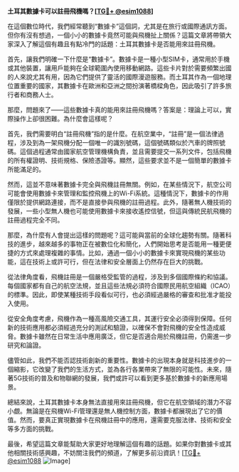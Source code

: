 **土耳其數據卡可以註冊飛機嗎？[[TG💪+ @esim1088](https://t.me/s/esim1088)]**

在這個數位時代，我們經常聽到“數據卡”這個詞，尤其是在旅行或國際通訊方面。但你有沒有想過，一個小小的數據卡竟然可能與飛機扯上關係？這篇文章將帶領大家深入了解這個有趣且有點冷門的話題：土耳其數據卡是否能用來註冊飛機。

首先，讓我們明確一下什麼是“數據卡”。數據卡是一種小型SIM卡，通常用於手機或其他裝置，讓用戶能夠在全球範圍內使用移動網路。這些卡片對於需要頻繁出國的人來說尤其有用，因為它們提供了靈活的國際漫遊服務。而土耳其作為一個地理位置重要的國家，其數據卡在歐洲和亞洲之間扮演著橋樑角色，因此吸引了許多旅行者和商務人士。

那麼，問題來了——這些數據卡真的能用來註冊飛機嗎？答案是：理論上可以，實際操作上卻很困難。為什麼會這樣呢？

首先，我們需要明白“註冊飛機”指的是什麼。在航空業中，“註冊”是一個法律過程，涉及到為一架飛機分配一個唯一的識別號碼，這個號碼類似於汽車的牌照號碼。這個過程通常由國家航空管理機構負責，並且需要提交一系列文件，包括飛機的所有權證明、技術規格、保險憑證等。顯然，這些要求並不是一個簡單的數據卡所能滿足的。

然而，這並不意味著數據卡完全與飛機註冊無關。例如，在某些情況下，航空公司可能會使用數據卡來管理和監控飛機上的Wi-Fi系統。這種情況下，數據卡的作用僅限於提供網路連接，而不是直接參與飛機的註冊過程。此外，隨著無人機技術的發展，一些小型無人機也可能使用數據卡來接收遙控信號，但這與傳統民航飛機的註冊過程完全不同。

那麼，為什麼有人會提出這樣的問題呢？這可能與當前的全球化趨勢有關。隨著科技的進步，越來越多的事物正在被數位化和簡化，人們開始思考是否能用一種更便捷的方式來處理複雜的事情。比如，通過一個小小的數據卡來實現飛機的某些功能，這在技術上或許可行，但在法律和安全層面上仍然存在巨大的挑戰。

從法律角度看，飛機註冊是一個嚴格受監管的過程，涉及到多個國際條約和協議。每個國家都有自己的航空法規，並且這些法規必須符合國際民用航空組織（ICAO）的標準。因此，即使某種技術手段看似可行，也必須經過嚴格的審查和批准才能投入使用。

從安全角度考慮，飛機作為一種高風險交通工具，其運行安全必須得到保障。任何新的技術應用都必須經過充分的測試和驗證，以確保不會對飛機的安全性造成威脅。數據卡雖然在日常生活中應用廣泛，但它是否適合用於飛機註冊，仍需進一步研究和論證。

儘管如此，我們不能否認技術創新的重要性。數據卡的出現本身就是科技進步的一個縮影，它改變了我們的生活方式，並為各行各業帶來了無限的可能性。未來，隨著5G技術的普及和物聯網的發展，我們或許可以看到更多基於數據卡的新應用場景。

總結來說，土耳其數據卡本身無法直接用來註冊飛機，但它在航空領域的潛力不容小覷。無論是在飛機Wi-Fi管理還是無人機控制方面，數據卡都展現出了它的價值。然而，要真正實現數據卡在飛機註冊中的應用，還需要克服法律、技術和安全等多方面的挑戰。

最後，希望這篇文章能幫助大家更好地理解這個有趣的話題。如果你對數據卡或其他相關技術感興趣，不妨關注我們的頻道，了解更多前沿資訊！[[TG💪+ @esim1088](https://t.me/s/esim1088) ![Image](https://i.postimg.cc/4NQfJmqS/Snipaste-2025-05-13-00-14-12.png)]